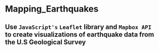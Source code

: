 # Mapping_Earthquakes
## Use `JavaScript's` `Leaflet` library and `Mapbox API` to create visualizations of earthquake data from the U.S Geological Survey
